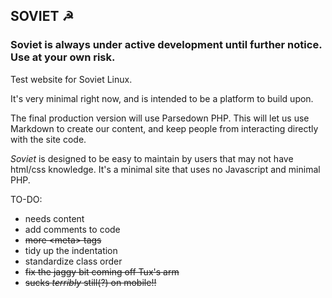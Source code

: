 ## SOVIET &#9773;


### Soviet is always under active development until further notice. Use at your own risk.

Test website for Soviet Linux.

It's very minimal right now, and is intended to be a platform to build upon.

The final production version will use Parsedown PHP. This will let us use Markdown to create our content, and keep people from interacting directly with the site code.

_Soviet_ is designed to be easy to maintain by users that may not have html/css knowledge. It's a minimal site that uses no Javascript and minimal PHP.

TO-DO:
+ needs content
+ add comments to code
+ ~~more \<meta\> tags~~
+ tidy up the indentation
+ standardize class order
+ ~~fix the jaggy bit coming off Tux's arm~~
+ ~~sucks _terribly_ still(?) on mobile!!~~
